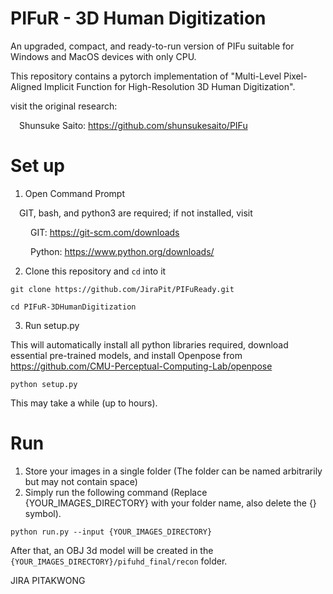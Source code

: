 # PIFuR - 3D Human Digitization
An upgraded, compact, and ready-to-run version of PIFu suitable for Windows and MacOS devices with only CPU.

This repository contains a pytorch implementation of "Multi-Level Pixel-Aligned Implicit Function for High-Resolution 3D Human Digitization".

visit the original research:

&ensp;&ensp;Shunsuke Saito: https://github.com/shunsukesaito/PIFu
# Set up
1. Open Command Prompt 

&ensp;&ensp;GIT, bash, and python3 are required; if not installed, visit

&ensp;&ensp;&ensp;&ensp; GIT: https://git-scm.com/downloads

&ensp;&ensp;&ensp;&ensp; Python: https://www.python.org/downloads/

2. Clone this repository and ```cd``` into it
```
git clone https://github.com/JiraPit/PIFuReady.git
```
```
cd PIFuR-3DHumanDigitization
```
3. Run setup.py 

This will automatically install all python libraries required, download essential pre-trained models, and install Openpose from https://github.com/CMU-Perceptual-Computing-Lab/openpose
```
python setup.py
```
This may take a while (up to hours).

# Run
1. Store your images in a single folder (The folder can be named arbitrarily but may not contain space)
2. Simply run the following command (Replace {YOUR_IMAGES_DIRECTORY} with your folder name, also delete the {} symbol).
```
python run.py --input {YOUR_IMAGES_DIRECTORY}
```
After that, an OBJ 3d model will be created in the ```{YOUR_IMAGES_DIRECTORY}/pifuhd_final/recon``` folder.

JIRA PITAKWONG
